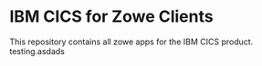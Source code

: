 # IBM CICS for Zowe Clients

This repository contains all zowe apps for the IBM CICS product. testing.asdads